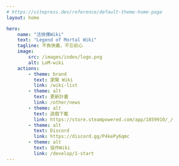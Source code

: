 ```yaml
---
# https://vitepress.dev/reference/default-theme-home-page
layout: home

hero:
    name: "活俠傳Wiki"
    text: "Legend of Mortal Wiki"
    tagline: 不負俠義，不忘初心
    image:
        src: /images/index/logo.png
        alt: LoM-wiki
    actions:
        - theme: brand
          text: 瀏覽 Wiki
          link: /wiki-list
        - theme: alt
          text: 更新計畫
          link: /other/news
        - theme: alt
          text: 遊戲下載
          link: https://store.steampowered.com/app/1859910/_/
        - theme: alt
          text: Discord
          link: https://discord.gg/P4kePy6qmc
        - theme: alt
          text: 協作Wiki
          link: /develop/1-start
---
```


<script setup>
import { onMounted } from 'vue'

onMounted(() => {
  const heroImage = document.querySelector('.image-container .VPImage')

  const character = document.createElement('img')
  character.id = 'character'
  character.src = '/LoM-wiki/images/generic/plum_hand.png'
  character.alt = 'Character'
  
  const characterRun = document.createElement('img')
  characterRun.id = 'character-run'
  characterRun.src = '/LoM-wiki/images/generic/plum_happy_01.png'
  characterRun.alt = 'Character Running'
  characterRun.style.display = 'none'
  
  const characterFade = document.createElement('img')
  characterFade.id = 'character-fade'
  characterFade.src = '/LoM-wiki/images/index/logo.png'
  characterFade.alt = 'Logo'
  characterFade.style.display = 'none'

  heroImage.parentElement.appendChild(character)
  heroImage.parentElement.appendChild(characterRun)
  heroImage.parentElement.appendChild(characterFade)

  character.addEventListener('animationend', function() {
    this.style.display = 'none'
    characterRun.style.display = 'block'
    characterRun.style.animationPlayState = 'running'
  })

  characterRun.addEventListener('animationend', function() {
    this.style.display = 'none'
    characterFade.style.display = 'block'
    characterFade.style.animationPlayState = 'running'
  })
})
</script>

<style>
@keyframes peek {
  0% { right: 30px; bottom: -600px; opacity: 1; transform: rotate(0deg); }
  20% { right: 30px; bottom: -300px; transform: rotate(0deg); }
  30% { transform: rotate(-20deg); }
  50% { transform: rotate(20deg); }
  70% { transform: rotate(-20deg); }
  80% { right: 30px; bottom: -300px; transform: rotate(0deg); }
  100% { right: 30px; bottom: -800px; opacity: 1; transform: rotate(0deg); }
}

@keyframes run {
  0% { right: -800px; bottom: -350px; }
  100% { right: 600%; bottom: -350px; }
}

@keyframes fade {
  0% { opacity: 0; }
  100% { opacity: 1; }
}
.image-container{
  clip-path: inset(-100px -100px -50px 20px);
}

.image-container .VPImage{
  display: none;
}

#character {
  position: fixed;
  right: 0px;
  bottom: 0px;
  opacity: 0;
  transform: rotate(0deg);
  transform-origin: bottom right;
  animation: peek 2.5s linear;
}

#character-run {
  position: fixed;
  right: -100px;
  bottom: 10px;
  display: none;
  animation: run 1.5s linear;
}

#character-fade {
  position: fixed;
  width: 300px;
  height: 300px;
  left: 50%;
  top: 50%;
  opacity: 1;
  transform: translate(-50%, -50%);
  display: none;
  animation: fade 0.5s linear;
}

@media (max-width: 960px){
  .image-container .VPImage{
    display: block;
  }
  #character{
    display: none;
  }
  #character-run{
    display: none;
  }
  #character-fade{
    display: none;
  }
}

</style>
